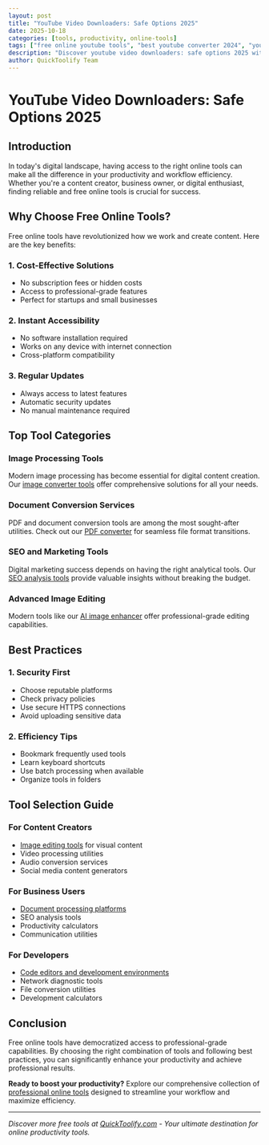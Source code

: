 ```yaml
---
layout: post
title: "YouTube Video Downloaders: Safe Options 2025"
date: 2025-10-18
categories: [tools, productivity, online-tools]
tags: ["free online youtube tools", "best youtube converter 2024", "youtube without registration", "free youtube no watermark", "online youtube editor"]
description: "Discover youtube video downloaders: safe options 2025 with our comprehensive guide."
author: QuickToolify Team
---
```


# YouTube Video Downloaders: Safe Options 2025

## Introduction

In today's digital landscape, having access to the right online tools can make all the difference in your productivity and workflow efficiency. Whether you're a content creator, business owner, or digital enthusiast, finding reliable and free online tools is crucial for success.

## Why Choose Free Online Tools?

Free online tools have revolutionized how we work and create content. Here are the key benefits:

### 1. Cost-Effective Solutions
- No subscription fees or hidden costs
- Access to professional-grade features
- Perfect for startups and small businesses

### 2. Instant Accessibility
- No software installation required
- Works on any device with internet connection
- Cross-platform compatibility

### 3. Regular Updates
- Always access to latest features
- Automatic security updates
- No manual maintenance required

## Top Tool Categories

### Image Processing Tools
Modern image processing has become essential for digital content creation. Our [image converter tools](https://quicktoolify.com/online-gst-calculator.html) offer comprehensive solutions for all your needs.

### Document Conversion Services
PDF and document conversion tools are among the most sought-after utilities. Check out our [PDF converter](https://quicktoolify.com/convert-visio-to-png-online-free.html) for seamless file format transitions.

### SEO and Marketing Tools
Digital marketing success depends on having the right analytical tools. Our [SEO analysis tools](https://quicktoolify.com/tiff-to-png-converter.html) provide valuable insights without breaking the budget.

### Advanced Image Editing
Modern tools like our [AI image enhancer](https://quicktoolify.com/online-currency-converter.html) offer professional-grade editing capabilities.

## Best Practices

### 1. Security First
- Choose reputable platforms
- Check privacy policies
- Use secure HTTPS connections
- Avoid uploading sensitive data

### 2. Efficiency Tips
- Bookmark frequently used tools
- Learn keyboard shortcuts
- Use batch processing when available
- Organize tools in folders

## Tool Selection Guide

### For Content Creators
- [Image editing tools](https://quicktoolify.com/find-website-backlinks-checker-free.html) for visual content
- Video processing utilities
- Audio conversion services
- Social media content generators

### For Business Users
- [Document processing platforms](https://quicktoolify.com/add-text-to-image.html)
- SEO analysis tools
- Productivity calculators
- Communication utilities

### For Developers
- [Code editors and development environments](https://quicktoolify.com/free-xml-sitemap-generator-online.html)
- Network diagnostic tools
- File conversion utilities
- Development calculators

## Conclusion

Free online tools have democratized access to professional-grade capabilities. By choosing the right combination of tools and following best practices, you can significantly enhance your productivity and achieve professional results.

**Ready to boost your productivity?** Explore our comprehensive collection of [professional online tools](https://quicktoolify.com/online-password-strength-checker.html) designed to streamline your workflow and maximize efficiency.

---

*Discover more free tools at [QuickToolify.com](https://quicktoolify.com) - Your ultimate destination for online productivity tools.*